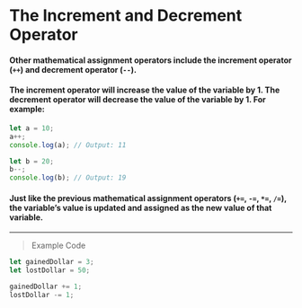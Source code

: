 # The Increment and Decrement Operator

#### Other mathematical assignment operators include the increment operator (`++`) and decrement operator (`--`).

#### The increment operator will increase the value of the variable by 1. The decrement operator will decrease the value of the variable by 1. For example:
```js
let a = 10;
a++;
console.log(a); // Output: 11
```
```js
let b = 20;
b--;
console.log(b); // Output: 19
```
#### Just like the previous mathematical assignment operators (`+=`, `-=`, `*=`, `/=`), the variable’s value is updated and assigned as the new value of that variable.
---
> Example Code
```js
let gainedDollar = 3;
let lostDollar = 50;

gainedDollar += 1; 
lostDollar -= 1;
```